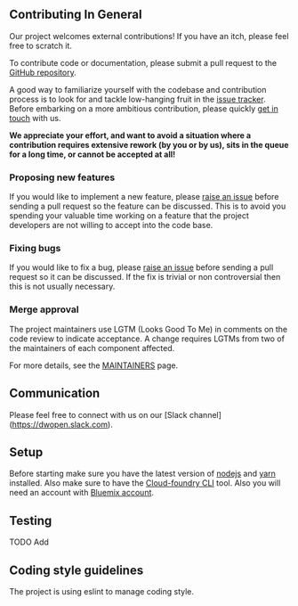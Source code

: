 ## Contributing In General

Our project welcomes external contributions! If you have an itch, please feel free to
scratch it.

To contribute code or documentation, please submit a pull request to the [GitHub
repository](https://github.com/ankurp/watson-discovery-news-search).

A good way to familiarize yourself with the codebase and contribution process is
to look for and tackle low-hanging fruit in the [issue
tracker](https://github.com/ankurp/watson-discovery-news-search/issues). Before embarking on
a more ambitious contribution, please quickly [get in touch](#communication)
with us.

**We appreciate your effort, and want to avoid a situation where a contribution
requires extensive rework (by you or by us), sits in the queue for a long time,
or cannot be accepted at all!**

### Proposing new features

If you would like to implement a new feature, please [raise an
issue](https://github.com/ankurp/watson-discovery-news-search/issues) before sending a pull
request so the feature can be discussed. This is to avoid you spending your
valuable time working on a feature that the project developers are not willing
to accept into the code base.

### Fixing bugs

If you would like to fix a bug, please [raise an
issue](https://github.com/ankurp/watson-discovery-news-search/issues) before sending a pull
request so it can be discussed. If the fix is trivial or non controversial then
this is not usually necessary.

### Merge approval

The project maintainers use LGTM (Looks Good To Me) in comments on the code
review to indicate acceptance. A change requires LGTMs from two of the
maintainers of each component affected.

For more details, see the [MAINTAINERS](MAINTAINERS.md) page.

## Communication

Please feel free to connect with us on our [Slack channel]
(https://dwopen.slack.com).

## Setup

Before starting make sure you have the latest version of [nodejs](https://nodejs.org/en/)
and [yarn](https://yarnpkg.com) installed. Also make sure to have the 
[Cloud-foundry CLI](https://github.com/cloudfoundry/cli) tool. Also you will need an
account with [Bluemix account](https://console.ng.bluemix.net/registration/).

## Testing

TODO Add

## Coding style guidelines

The project is using eslint to manage coding style.
